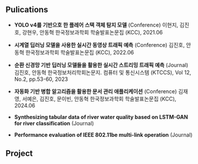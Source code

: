## Pulications
* **YOLO v4를 기반으호 한 플레어 스택 객체 탐지 모델** (Conference)
  이현지, 김진호, 강현우, 안동혁
  한국정보과학회 학술발표논문집 (KCC), 2021.06

* **시계열 딥러닝 모델을 사용한 실시간 동영상 트래픽 예측** (Conference)
  김진호, 안동혁
  한국정보과학회 학술발표논문집 (KCC), 2022.06

* **순환 신경망 기반 딥러닝 모델들을 활용한 실시간 스트리밍 트래픽 예측** (Journal)
  김진호, 안동혁
  한국정보처리학회논문지. 컴퓨터 및 통신시스템 (KTCCS), Vol 12, No.2, pp.53-60, 2023

* **자동화 기반 병합 알고리즘을 활용한 문서 관리 애플리케이션** (Conference)
  김재영, 서예은, 김진호, 문이빈, 안동혁
  한국정보과학회 학술발표논문집 (KCC), 2024.06

* **Synthesizing tabular data of river water quality based on LSTM-GAN for river classification** (Journal)

* **Performance evaluation of IEEE 802.11be multi-link operation** (Journal)

## Project
